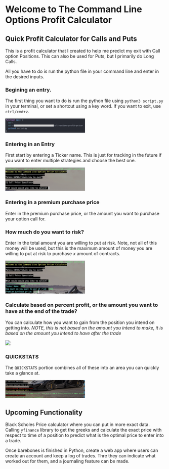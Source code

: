# Welcome to The Command Line Options Profit Calculator

## Quick Profit Calculator for Calls and Puts

This is a profit calculator that I created to help me predict my exit with Call option Positions. This can also be used for Puts, but I primarily do Long Calls.

All you have to do is run the python file in your command line and enter in the desired inputs.

### Begining an entry.

The first thing you want to do is run the python file using `python3 script.py` in your terminal, or set a shortcut using a key word. If you want to exit, use `ctrl/cmd+z`.

<img src="img/quick_script.png" width="50%" />

### Entering in an Entry

First start by entering a Ticker name. This is just for tracking in the future if you want to enter multiple strategies and choose the best one.

<img src="img/startscript.png" width="50%" />

### Entering in a premium purchase price

Enter in the premium purchase price, or the amount you want to purchase your option call for.

### How much do you want to risk?

Enter in the total amount you are willing to put at risk. Note, not all of this money will be used, but this is the maximum amount of money you are willing to put at risk to purchase _x_ amount of contracts.

<img src="img/entertikr.png" width="50%" />

### Calculate based on percent profit, or the amount you want to have at the end of the trade?

You can calculate how you want to gain from the position you intend on getting into. _NOTE, this is not based on the amount you intend to make, it is based on the amount you intend to have after the trade_

<img src="img/choose_branch.png" width="50%" />

### QUICKSTATS

The `QUICKSTATS` portion combines all of these into an area you can quickly take a glance at.

<img src="img/exit.png" width="50%" />


## Upcoming Functionality

Black Scholes Price calculator where you can put in more exact data. Calling `yfinance` library to get the greeks and calculate the exact price with respect to time of a position to predict what is the optimal price to enter into a trade.

Once barebones is finished in Python, create a web app where users can create an account and keep a log of trades. Thre they can indicate what worked out for them, and a journaling feature can be made. 
